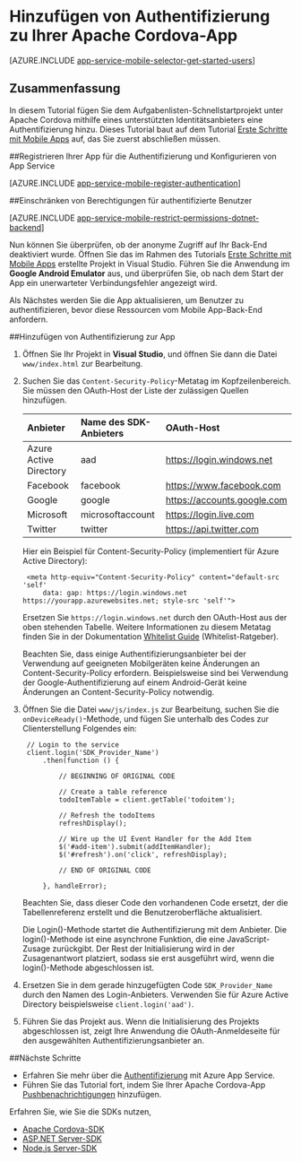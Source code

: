 <properties
	pageTitle="Hinzufügen von Authentifizierung zu Apache Cordova mit Mobile Apps| Azure App Service"
	description="Erfahren Sie, wie Sie Mobile Apps in Azure App Service verwenden, um die Benutzer Ihrer Apache Cordova-App über verschiedene Identitätsanbieter, einschließlich Google, Facebook, Twitter und Microsoft, zu authentifizieren."
	services="app-service\mobile"
	documentationCenter="javascript"
	authors="adrianhall"
	manager="erikre"
	editor=""/>

<tags
	ms.service="app-service-mobile"
	ms.workload="na"
	ms.tgt_pltfrm="mobile-html"
	ms.devlang="javascript"
	ms.topic="article"
	ms.date="05/02/2016"
	ms.author="glenga"/>

# Hinzufügen von Authentifizierung zu Ihrer Apache Cordova-App

[AZURE.INCLUDE [app-service-mobile-selector-get-started-users](../../includes/app-service-mobile-selector-get-started-users.md)]

## Zusammenfassung

In diesem Tutorial fügen Sie dem Aufgabenlisten-Schnellstartprojekt unter Apache Cordova mithilfe eines unterstützten Identitätsanbieters eine Authentifizierung hinzu. Dieses Tutorial baut auf dem Tutorial [Erste Schritte mit Mobile Apps] auf, das Sie zuerst abschließen müssen.

##<a name="register"></a>Registrieren Ihrer App für die Authentifizierung und Konfigurieren von App Service

[AZURE.INCLUDE [app-service-mobile-register-authentication](../../includes/app-service-mobile-register-authentication.md)]

##<a name="permissions"></a>Einschränken von Berechtigungen für authentifizierte Benutzer

[AZURE.INCLUDE [app-service-mobile-restrict-permissions-dotnet-backend](../../includes/app-service-mobile-restrict-permissions-dotnet-backend.md)]

Nun können Sie überprüfen, ob der anonyme Zugriff auf Ihr Back-End deaktiviert wurde. Öffnen Sie das im Rahmen des Tutorials [Erste Schritte mit Mobile Apps] erstellte Projekt in Visual Studio. Führen Sie die Anwendung im **Google Android Emulator** aus, und überprüfen Sie, ob nach dem Start der App ein unerwarteter Verbindungsfehler angezeigt wird.

Als Nächstes werden Sie die App aktualisieren, um Benutzer zu authentifizieren, bevor diese Ressourcen vom Mobile App-Back-End anfordern.

##<a name="add-authentication"></a>Hinzufügen von Authentifizierung zur App

1. Öffnen Sie Ihr Projekt in **Visual Studio**, und öffnen Sie dann die Datei `www/index.html` zur Bearbeitung.

2. Suchen Sie das `Content-Security-Policy`-Metatag im Kopfzeilenbereich. Sie müssen den OAuth-Host der Liste der zulässigen Quellen hinzufügen.

    | Anbieter | Name des SDK-Anbieters | OAuth-Host |
    | :--------------------- | :---------------- | :-------------------------- |
    | Azure Active Directory | aad | https://login.windows.net |
    | Facebook | facebook | https://www.facebook.com |
    | Google | google | https://accounts.google.com |
    | Microsoft | microsoftaccount | https://login.live.com |
    | Twitter | twitter | https://api.twitter.com |

    Hier ein Beispiel für Content-Security-Policy (implementiert für Azure Active Directory):

        <meta http-equiv="Content-Security-Policy" content="default-src 'self'
			data: gap: https://login.windows.net https://yourapp.azurewebsites.net; style-src 'self'">

    Ersetzen Sie `https://login.windows.net` durch den OAuth-Host aus der oben stehenden Tabelle. Weitere Informationen zu diesem Metatag finden Sie in der Dokumentation [Whitelist Guide] (Whitelist-Ratgeber).

    Beachten Sie, dass einige Authentifizierungsanbieter bei der Verwendung auf geeigneten Mobilgeräten keine Änderungen an Content-Security-Policy erfordern. Beispielsweise sind bei Verwendung der Google-Authentifizierung auf einem Android-Gerät keine Änderungen an Content-Security-Policy notwendig.

3. Öffnen Sie die Datei `www/js/index.js` zur Bearbeitung, suchen Sie die `onDeviceReady()`-Methode, und fügen Sie unterhalb des Codes zur Clienterstellung Folgendes ein:

        // Login to the service
        client.login('SDK_Provider_Name')
            .then(function () {

                // BEGINNING OF ORIGINAL CODE

                // Create a table reference
                todoItemTable = client.getTable('todoitem');

                // Refresh the todoItems
                refreshDisplay();

                // Wire up the UI Event Handler for the Add Item
                $('#add-item').submit(addItemHandler);
                $('#refresh').on('click', refreshDisplay);

                // END OF ORIGINAL CODE

            }, handleError);

    Beachten Sie, dass dieser Code den vorhandenen Code ersetzt, der die Tabellenreferenz erstellt und die Benutzeroberfläche aktualisiert.

    Die Login()-Methode startet die Authentifizierung mit dem Anbieter. Die login()-Methode ist eine asynchrone Funktion, die eine JavaScript-Zusage zurückgibt. Der Rest der Initialisierung wird in der Zusagenantwort platziert, sodass sie erst ausgeführt wird, wenn die login()-Methode abgeschlossen ist.

4. Ersetzen Sie in dem gerade hinzugefügten Code `SDK_Provider_Name` durch den Namen des Login-Anbieters. Verwenden Sie für Azure Active Directory beispielsweise `client.login('aad')`.

4. Führen Sie das Projekt aus. Wenn die Initialisierung des Projekts abgeschlossen ist, zeigt Ihre Anwendung die OAuth-Anmeldeseite für den ausgewählten Authentifizierungsanbieter an.

##<a name="next-steps"></a>Nächste Schritte

* Erfahren Sie mehr über die [Authentifizierung] mit Azure App Service.
* Führen Sie das Tutorial fort, indem Sie Ihrer Apache Cordova-App [Pushbenachrichtigungen] hinzufügen.

Erfahren Sie, wie Sie die SDKs nutzen,

* [Apache Cordova-SDK]
* [ASP.NET Server-SDK]
* [Node.js Server-SDK]

<!-- URLs. -->
[Erste Schritte mit Mobile Apps]: app-service-mobile-cordova-get-started.md
[Whitelist Guide]: https://cordova.apache.org/docs/en/latest/guide/appdev/whitelist/index.html
[Pushbenachrichtigungen]: app-service-mobile-cordova-get-started-push.md
[Authentifizierung]: app-service-mobile-auth.md
[Apache Cordova-SDK]: app-service-mobile-codova-how-to-use-client-library.md
[ASP.NET Server-SDK]: app-service-mobile-dotnet-backend-how-to-use-server-sdk.md
[Node.js Server-SDK]: app-service-mobile-node-backend-how-to-use-server-sdk.md

<!---HONumber=AcomDC_0504_2016-->